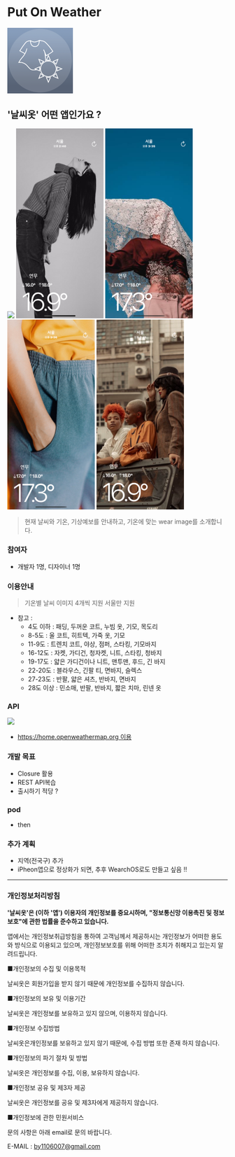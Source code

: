 # Put On Weather


<img src = "https://github.com/Qussk/PutOnWeather/blob/develop/image/logo1.png?raw=true" width="150px">



## '날씨옷' 어떤 앱인가요 ?
<div>
<img src = "https://github.com/Qussk/PutOnWeather/blob/develop/image/sub.gif?raw=true" width="200px">
<img src = "https://github.com/Qussk/PutOnWeather/blob/develop/image/w1.png?raw=true" width="200px">
<img src = "https://github.com/Qussk/PutOnWeather/blob/develop/image/w2.png?raw=true" width="200px">
<img src = "https://github.com/Qussk/PutOnWeather/blob/develop/image/w4.png?raw=true" width="200px">
<img src = "https://github.com/Qussk/PutOnWeather/blob/develop/image/w3.png?raw=true" width="200px">
</div>

> 현재 날씨와 기온, 기상예보를 안내하고, 기온에 맞는 wear image를 소개합니다.


### 참여자

- 개발자 1명, 디자이너 1명 


### 이용안내

> 기온별 날씨 이미지 4개씩 지원
> 서울만 지원

  - 참고 :
    - 4도 이하 : 패딩, 두꺼운 코트, 누빔 옷, 기모, 목도리
    - 8-5도 : 울 코트, 히트텍, 가죽 옷, 기모
    - 11-9도 : 트렌치 코트, 야상, 점퍼, 스타킹, 기모바지
    - 16-12도 : 자켓, 가디건, 청자켓, 니트, 스타킹, 청바지
    - 19-17도 : 얇은 가디건이나 니트, 맨투맨, 후드, 긴 바지
    - 22-20도 : 블라우스, 긴팔 티, 면바지, 슬렉스
    - 27-23도 : 반팔, 얇은 셔츠, 반바지, 면바지
    - 28도 이상 : 민소매, 반팔, 반바지, 짧은 치마, 린넨 옷


### API

![](https://upload.wikimedia.org/wikipedia/commons/f/f6/OpenWeather-Logo.jpg)

- [https://home.openweathermap.org 이용](https://home.openweathermap.org) 


### 개발 목표

- Closure 활용
- REST API복습 
- 출시하기 적당 ?


### pod
- then




### 추가 계획

- 지역(전국구) 추가
- iPheon앱으로 정상화가 되면, 추후 WearchOS로도 만들고 싶음 !!


***

### 개인정보처리방침


**'날씨옷'은 (이하 '앱') 이용자의 개인정보를 중요시하며, "정보통신망 이용촉진 및 정보보호"에 관한 법률을 준수하고 있습니다.**

 앱에서는 개인정보취급방침을 통하여 고객님께서 제공하시는 개인정보가 어떠한 용도와 방식으로 이용되고 있으며, 개인정보보호를 위해 어떠한 조치가 취해지고 있는지 알려드립니다.

■개인정보의 수집 및 이용목적

날씨옷은 회원가입을 받지 않기 때문에 개인정보를 수집하지 않습니다.

■개인정보의 보유 및 이용기간

날씨옷은 개인정보를 보유하고 있지 않으며, 이용하지 않습니다.

■개인정보 수집방법

날씨옷은개인정보를 보유하고 있지 않기 때문에, 수집 방법 또한 존재 하지 않습니다.

■개인정보의 파기 절차 및 방법

날씨옷은 개인정보를 수집, 이용, 보유하지 않습니다.

■개인정보 공유 및 제3자 제공

날씨옷은 개인정보를 공유 및 제3자에게 제공하지 않습니다.

■개인정보에 관한 민원서비스

문의 사항은 아래 email로 문의 바랍니다.

E-MAIL : by1106007@gmail.com

